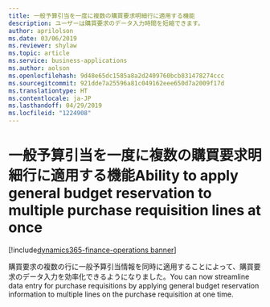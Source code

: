 ```yaml
---
title: 一般予算引当を一度に複数の購買要求明細行に適用する機能
description: ユーザーは購買要求のデータ入力時間を短縮できます。
author: aprilolson
ms.date: 03/06/2019
ms.reviewer: shylaw
ms.topic: article
ms.service: business-applications
ms.author: aolson
ms.openlocfilehash: 9d48e65dc1585a8a2d2409760bcb831478274ccc
ms.sourcegitcommit: 921dde7a25596a81c049162eee650d7a2009f17d
ms.translationtype: HT
ms.contentlocale: ja-JP
ms.lasthandoff: 04/29/2019
ms.locfileid: "1224908"
---
```

# <a name="ability-to-apply-general-budget-reservation-to-multiple-purchase-requisition-lines-at-once"></a><span data-ttu-id="4e5f1-103">一般予算引当を一度に複数の購買要求明細行に適用する機能</span><span class="sxs-lookup"><span data-stu-id="4e5f1-103">Ability to apply general budget reservation to multiple purchase requisition lines at once</span></span>
[!include[dynamics365-finance-operations banner](../includes/dynamics365-finance-operations.md)]


<span data-ttu-id="4e5f1-104">購買要求の複数の行に一般予算引当情報を同時に適用することによって、購買要求のデータ入力を効率化できるようになりました。</span><span class="sxs-lookup"><span data-stu-id="4e5f1-104">You can now streamline data entry for purchase requisitions by applying general budget reservation information to multiple lines on the purchase requisition at one time.</span></span>
